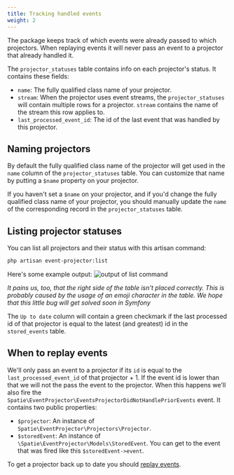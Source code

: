 ```yaml
---
title: Tracking handled events
weight: 2
---
```


The package keeps track of which events were already passed to which projectors. When replaying events it will never pass an event to a projector that already handled it.

The `projector_statuses` table contains info on each projector's status. It contains these fields:

- `name`: The fully qualified class name of your projector.
- `stream`: When the projector uses event streams, the `projector_statuses` will contain multiple rows for a projector. `stream` contains the name of the stream this row applies to.
- `last_processed_event_id`: The id of the last event that was handled by this projector.

## Naming projectors

By default the fully qualified class name of the projector will get used in the `name` column of the `projector_statuses` table. You can customize that name by putting a `$name` property on your projector.

If you haven't set a `$name` on your projector, and if you'd change the fully qualified class name of your projector, you should manually update the `name` of the corresponding record in the `projector_statuses` table.

## Listing projector statuses

You can list all projectors and their status with this artisan command:

```bash
php artisan event-projector:list
```

Here's some example output:
![output of list command](/images/event-projector/list-command.png)

*It pains us, too, that the right side of the table isn't placed correctly. This is probably caused by the usage of an emoji character in the table. We hope that this little bug will get solved soon in Symfony*

The `Up to date` column will contain a green checkmark if the last processed id of that projector is equal to the latest (and greatest) id in the `stored_events` table.

## When to replay events

We'll only pass an event to a projector if its `id` is equal to the `last_processed_event_id` of that projector + 1. If the event id is lower than that we will not the pass the event to the projector.  When this happens we'll also fire the `Spatie\EventProjector\EventsProjectorDidNotHandlePriorEvents` event. It contains two public properties:

- `$projector`: An instance of `Spatie\EventProjector\Projectors\Projector`.
- `$storedEvent`: An instance of `\Spatie\EventProjector\Models\StoredEvent`. You can get to the event that was fired like this `$storedEvent->event`.

 To get a projector back up to date you should [replay events](/laravel-event-projector/v1/replaying-events/replaying-events).
